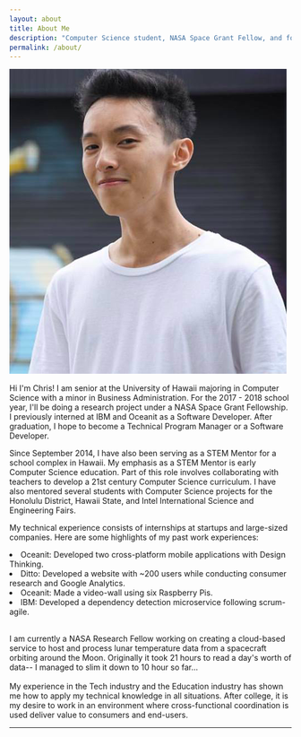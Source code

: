 ```yaml
---
layout: about
title: About Me
description: "Computer Science student, NASA Space Grant Fellow, and former IBM Software Developer Intern with the goal of using technology to create value."
permalink: /about/
---
```


<img class="ui fluid centered medium image" src="../images/h.png">

Hi I'm Chris! I am senior at the University of Hawaii majoring in Computer Science with a minor in Business Administration. 
For the 2017 - 2018 school year, I'll be doing a research project under a NASA Space Grant Fellowship. I previously interned at IBM and Oceanit as a Software Developer. After graduation, I hope to become a Technical Program Manager or a Software Developer.

Since September 2014, I have also been serving as a STEM Mentor for a school complex in Hawaii. My emphasis as a STEM Mentor is early Computer Science education. Part of this role involves collaborating with teachers to develop a 21st century Computer Science curriculum. I have also mentored several students with Computer Science projects for the Honolulu District, Hawaii State, and Intel International Science and Engineering Fairs. 

My technical experience consists of internships at startups and large-sized companies.
Here are some highlights of my past work experiences: 

<li> Oceanit: Developed two cross-platform mobile applications with Design Thinking.
<li> Ditto: Developed a website with ~200 users while conducting consumer research and Google Analytics.
<li> Oceanit: Made a video-wall using six Raspberry Pis. 
<li> IBM: Developed a dependency detection microservice following scrum-agile.
<br>
<br>

I am currently a NASA Research Fellow working on creating a cloud-based service to host and process lunar temperature data from a spacecraft orbiting around the Moon. Originally it took 21 hours to read a day's worth of data-- I managed to slim it down to 10 hour so far... 
<br>
<br>
My experience in the Tech industry and the Education industry has shown me how to apply my technical knowledge in all situations. After college, it is my desire to work in an environment where cross-functional coordination is used deliver value to consumers and end-users. 

<hr>



